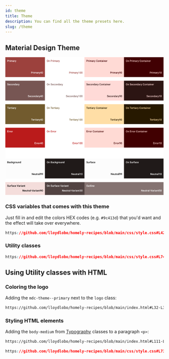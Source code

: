 ```yaml
---
id: theme
title: Theme
description: You can find all the theme presets here.
slug: /theme
---
```


## Material Design Theme

![Light Theme](/img/colors/mdc-theme-light.png)

### CSS variables that comes with this theme

Just fill in and edit the colors HEX codes (e.g. `#9c413d`) that you'd want and the effect will take over everywhere.

```css reference
https://github.com/lloydlobo/homely-recipes/blob/main/css/style.css#L42-L88
```

### Utility classes

```css reference
https://github.com/lloydlobo/homely-recipes/blob/main/css/style.css#L747-L847
```

## Using Utility classes with HTML

### Coloring the logo

Adding the `mdc-theme--primary` next to the `logo` class:

```html reference
https://github.com/lloydlobo/homely-recipes/blob/main/index.html#L32-L36
```
### Styling HTML elements

Adding the `body-medium` from [Typography](/docs/typography) classes to a paragraph `<p>`:

```html reference
https://github.com/lloydlobo/homely-recipes/blob/main/index.html#L111-L114
```

```css reference
https://github.com/lloydlobo/homely-recipes/blob/main/css/style.css#L734-L739
```
